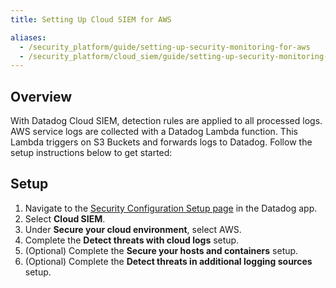 ```yaml
---
title: Setting Up Cloud SIEM for AWS

aliases:
  - /security_platform/guide/setting-up-security-monitoring-for-aws
  - /security_platform/cloud_siem/guide/setting-up-security-monitoring-for-aws
---
```


## Overview

With Datadog Cloud SIEM, detection rules are applied to all processed logs. AWS service logs are collected with a Datadog Lambda function. This Lambda triggers on S3 Buckets and forwards logs to Datadog. Follow the setup instructions below to get started:

## Setup

1. Navigate to the [Security Configuration Setup page][1] in the Datadog app.
2. Select **Cloud SIEM**.
3. Under **Secure your cloud environment**, select AWS.
4. Complete the **Detect threats with cloud logs** setup.
5. (Optional) Complete the **Secure your hosts and containers** setup.
6. (Optional) Complete the **Detect threats in additional logging sources** setup.


[1]: https://app.datadoghq.com/security/configuration
